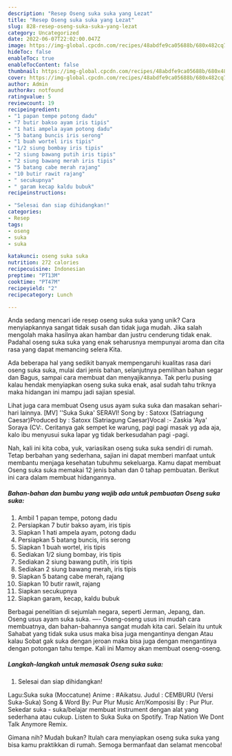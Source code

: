 ```yaml
---
description: "Resep Oseng suka suka yang Lezat"
title: "Resep Oseng suka suka yang Lezat"
slug: 828-resep-oseng-suka-suka-yang-lezat
category: Uncategorized
date: 2022-06-07T22:02:00.047Z
image: https://img-global.cpcdn.com/recipes/48abdfe9ca05688b/680x482cq70/oseng-suka-suka-foto-resep-utama.jpg
hideToc: false
enableToc: true
enableTocContent: false
thumbnail: https://img-global.cpcdn.com/recipes/48abdfe9ca05688b/680x482cq70/oseng-suka-suka-foto-resep-utama.jpg
cover: https://img-global.cpcdn.com/recipes/48abdfe9ca05688b/680x482cq70/oseng-suka-suka-foto-resep-utama.jpg
author: Admin
authorAv: notfound
ratingvalue: 5
reviewcount: 19
recipeingredient:
- "1 papan tempe potong dadu"
- "7 butir bakso ayam iris tipis"
- "1 hati ampela ayam potong dadu"
- "5 batang buncis iris serong"
- "1 buah wortel iris tipis"
- "1/2 siung bombay iris tipis"
- "2 siung bawang putih iris tipis"
- "2 siung bawang merah iris tipis"
- "5 batang cabe merah rajang"
- "10 butir rawit rajang"
- " secukupnya"
- " garam kecap kaldu bubuk"
recipeinstructions:

- "Selesai dan siap dihidangkan!"
categories:
- Resep
tags:
- oseng
- suka
- suka

katakunci: oseng suka suka 
nutrition: 272 calories
recipecuisine: Indonesian
preptime: "PT13M"
cooktime: "PT47M"
recipeyield: "2"
recipecategory: Lunch

---
```





Anda sedang mencari ide resep oseng suka suka yang unik? Cara menyiapkannya sangat tidak susah dan tidak juga mudah. Jika salah mengolah maka hasilnya akan hambar dan justru cenderung tidak enak. Padahal oseng suka suka yang enak seharusnya mempunyai aroma dan cita rasa yang dapat memancing selera Kita.





Ada beberapa hal yang sedikit banyak mempengaruhi kualitas rasa dari oseng suka suka, mulai dari jenis bahan, selanjutnya pemilihan bahan segar dan Bagus, sampai cara membuat dan menyajikannya. Tak perlu pusing kalau hendak menyiapkan oseng suka suka enak,      asal sudah tahu triknya maka hidangan ini mampu jadi sajian spesial.














Lihat juga cara membuat Oseng usus ayam suka suka dan masakan sehari-hari lainnya. [MV] &#39;&#39;Suka Suka&#39; SERAVI! Song by : Satoxx (Satriagung Caesar)Produced by : Satoxx (Satriagung Caesar)Vocal :- Zaskia &#39;Aya&#39; Soraya (CV:. Ceritanya gak sempet ke warung, pagi pagi masak yg ada aja, kalo ibu menyusui suka lapar yg tidak berkesudahan pagi -pagi.






Nah, kali ini kita coba, yuk, variasikan oseng suka suka sendiri di rumah. Tetap berbahan yang sederhana, sajian ini dapat memberi manfaat untuk membantu menjaga kesehatan tubuhmu sekeluarga. Kamu dapat membuat Oseng suka suka memakai 12 jenis bahan dan 0 tahap pembuatan. Berikut ini cara dalam membuat hidangannya.

<!--inarticleads1-->

##### Bahan-bahan dan bumbu yang wajib ada untuk pembuatan Oseng suka suka:

1. Ambil 1 papan tempe, potong dadu
1. Persiapkan 7 butir bakso ayam, iris tipis
1. Siapkan 1 hati ampela ayam, potong dadu
1. Persiapkan 5 batang buncis, iris serong
1. Siapkan 1 buah wortel, iris tipis
1. Sediakan 1/2 siung bombay, iris tipis
1. Sediakan 2 siung bawang putih, iris tipis
1. Sediakan 2 siung bawang merah, iris tipis
1. Siapkan 5 batang cabe merah, rajang
1. Siapkan 10 butir rawit, rajang
1. Siapkan  secukupnya
1. Siapkan  garam, kecap, kaldu bubuk


Berbagai penelitian di sejumlah negara, seperti Jerman, Jepang, dan. Oseng usus ayam suka suka. —- Oseng-oseng usus ini mudah cara membuatnya, dan bahan-bahannya sangat mudah kita cari. Selain itu untuk Sahabat yang tidak suka usus maka bisa juga mengantinya dengan Atau kalau Sobat gak suka dengan jeroan maka bisa juga dengan mengantinya dengan potongan tahu tempe. Kali ini Mamoy akan membuat oseng-oseng. 

<!--inarticleads2-->

##### Langkah-langkah untuk memasak Oseng suka suka:


1. Selesai dan siap dihidangkan!

Lagu:Suka suka (Moccatune) Anime : #Aikatsu. Judul : CEMBURU (Versi Suka-Suka) Song &amp; Word By: Pur Plur Music Arr/Komposisi By : Pur Plur. Sekedar suka - suka/belajar membuat instrument dengan alat yang sederhana atau cukup. Listen to Suka Suka on Spotify. Trap Nation We Dont Talk Anymore Remix. 

Gimana nih? Mudah bukan? Itulah cara menyiapkan oseng suka suka yang bisa kamu praktikkan di rumah. Semoga bermanfaat dan selamat mencoba!
